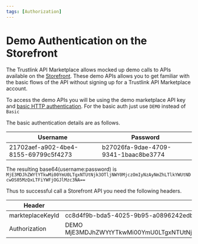 ```yaml
---
tags: [Authorization]
---
```


# Demo Authentication on the Storefront

The Trustlink API Marketplace allows mocked up demo calls to APIs available on the [Storefront](06-how-it-works.md). These demo APIs allows you to get familiar with the basic flows of the API without signing up for a Trustlink API Marketplace account.

To access the demo APIs you will be using the demo marketplace API key and [basic HTTP authentication](https://en.wikipedia.org/wiki/Basic_access_authentication). For the basic auth just use ```DEMO``` instead of ```Basic```

The basic authentication details are as follows.

<!-- title: HTTP Basic Authentication Details -->
| Username | Password |
|---|---|
|21702aef-a902-4be4-8155-69799c5f4273 | b27026fa-9dae-4709-9341-1baac8be3774 |

The resulting base64(username:password) is ```MjE3MDJhZWYtYTkwMi00YmU0LTgxNTUtNjk3OTljNWY0MjczOmIyNzAyNmZhLTlkYWUtNDcwOS05MzQxLTFiYWFjOGJlMzc3NA==```

Thus to successful call a Storefront API you need the following headers.

<!-- title: Storefront Headers -->

| Header           | Value                                                                                                     |
| ---------------- | --------------------------------------------------------------------------------------------------------- |
| markteplaceKeyId | cc8d4f9b-bda5-4025-9b95-a0896242edb1                                                                      |
| Authorization    | DEMO MjE3MDJhZWYtYTkwMi00YmU0LTgxNTUtNjk3OTljNWY0MjczOmIyNzAyNmZhLTlkYWUtNDcwOS05MzQxLTFiYWFjOGJlMzc3NA== |




